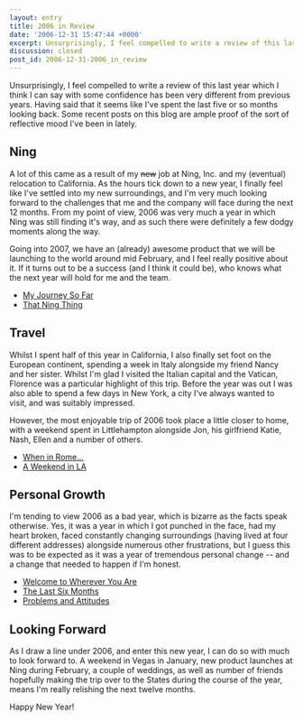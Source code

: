 ```yaml
---
layout: entry
title: 2006 in Review
date: '2006-12-31 15:47:44 +0000'
excerpt: Unsurprisingly, I feel compelled to write a review of this last year which I think I can say with some confidence has been very different from previous years.
discussion: closed
post_id: 2006-12-31-2006_in_review
---
```

Unsurprisingly, I feel compelled to write a review of this last year which I think I can say with some confidence has been very different from previous years. Having said that it seems like I've spent the last five or so months looking back. Some recent posts on this blog are ample proof of the sort of reflective mood I've been in lately.

## Ning
A lot of this came as a result of my <del>new</del> job at Ning, Inc. and my (eventual) relocation to California. As the hours tick down to a new year, I finally feel like I've settled into my new surroundings, and I'm very much looking forward to the challenges that me and the company will face during the next 12 months. From my point of view, 2006 was very much a year in which Ning was still finding it's way, and as such there were definitely a few dodgy moments along the way.

Going into 2007, we have an (already) awesome product that we will be launching to the world around mid February, and I feel really positive about it. If it turns out to be a success (and I think it could be), who knows what the next year will hold for me and the team.

* [My Journey So Far](/2006/01/the_journey_so_far/)
* [That Ning Thing](/2006/02/that_ning_thing/)

## Travel
Whilst I spent half of this year in California, I also finally set foot on the European continent, spending a week in Italy alongside my friend Nancy and her sister. Whilst I'm glad I visited the Italian capital and the Vatican, Florence was a particular highlight of this trip. Before the year was out I was also able to spend a few days in New York, a city I've always wanted to visit, and was suitably impressed.

However, the most enjoyable trip of 2006 took place a little closer to home, with a weekend spent in Littlehampton alongside Jon, his girlfriend Katie, Nash, Ellen and a number of others.

* [When in Rome...](/2006/07/when_in_rome/)
* [A Weekend in LA](/2006/08/a_weekend_in_la/)

## Personal Growth
I'm tending to view 2006 as a bad year, which is bizarre as the facts speak otherwise. Yes, it was a year in which I got punched in the face, had my heart broken, faced constantly changing surroundings (having lived at four different addresses) alongside numerous other frustrations, but I guess this was to be expected as it was a year of tremendous personal change -- and a change that needed to happen if I'm honest.

* [Welcome to Wherever You Are](/2006/08/welcome_to_wherever_you_are/)
* [The Last Six Months](/2006/09/the_last_six_months/)
* [Problems and Attitudes](/2006/11/problems_and_attitudes/)

## Looking Forward
As I draw a line under 2006, and enter this new year, I can do so with much to look forward to. A weekend in Vegas in January, new product launches at Ning during February, a couple of weddings, as well as number of friends hopefully making the trip over to the States during the course of the year, means I'm really relishing the next twelve months.

Happy New Year!